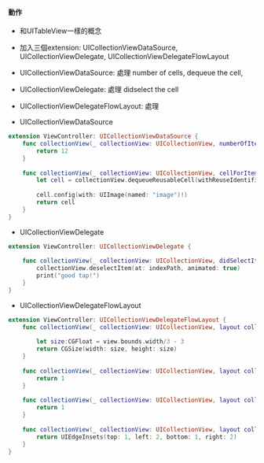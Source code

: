 #### 動作
- 和UITableView一樣的概念
- 加入三個extension: UICollectionViewDataSource, UICollectionViewDelegate, UICollectionViewDelegateFlowLayout
- UICollectionViewDataSource: 處理 number of cells, dequeue the cell, 
- UICollectionViewDelegate: 處理 didselect the cell
- UICollectionViewDelegateFlowLayout: 處理 


- UICollectionViewDataSource
```Swift
extension ViewController: UICollectionViewDataSource {
    func collectionView(_ collectionView: UICollectionView, numberOfItemsInSection section: Int) -> Int {
        return 12
    }
    
    func collectionView(_ collectionView: UICollectionView, cellForItemAt indexPath: IndexPath) -> UICollectionViewCell {
        let cell = collectionView.dequeueReusableCell(withReuseIdentifier: MyCollectionViewCell.identifier, for: indexPath) as! MyCollectionViewCell
        
        cell.config(with: UIImage(named: "image")!)
        return cell
    }
}

```

- UICollectionViewDelegate
```Swift
extension ViewController: UICollectionViewDelegate {
    
    func collectionView(_ collectionView: UICollectionView, didSelectItemAt indexPath: IndexPath) {
        collectionView.deselectItem(at: indexPath, animated: true)
        print("good tap!")
    }
}

```

- UICollectionViewDelegateFlowLayout

```Swift
extension ViewController: UICollectionViewDelegateFlowLayout {
    func collectionView(_ collectionView: UICollectionView, layout collectionViewLayout: UICollectionViewLayout, sizeForItemAt indexPath: IndexPath) -> CGSize {
        
        let size:CGFloat = view.bounds.width/3 - 3
        return CGSize(width: size, height: size)
    }
    
    func collectionView(_ collectionView: UICollectionView, layout collectionViewLayout: UICollectionViewLayout, minimumInteritemSpacingForSectionAt section: Int) -> CGFloat {
        return 1
    }
    
    func collectionView(_ collectionView: UICollectionView, layout collectionViewLayout: UICollectionViewLayout, minimumLineSpacingForSectionAt section: Int) -> CGFloat {
        return 1
    }
    
    func collectionView(_ collectionView: UICollectionView, layout collectionViewLayout: UICollectionViewLayout, insetForSectionAt section: Int) -> UIEdgeInsets {
        return UIEdgeInsets(top: 1, left: 2, bottom: 1, right: 2)
    }
}
```
